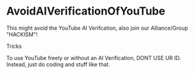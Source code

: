 # AvoidAIVerificationOfYouTube
This might avoid the YouTube AI Verifcation, also join our Alliance/Group "HACKISM"!


Tricks

To use YouTube freely or without an AI Verification, DONT USE UR ID. Instead, just do coding and stuff like that.
